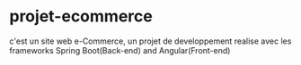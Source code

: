 # projet-ecommerce
c'est un site web e-Commerce, un projet de developpement realise avec les frameworks Spring Boot(Back-end) and Angular(Front-end) 
